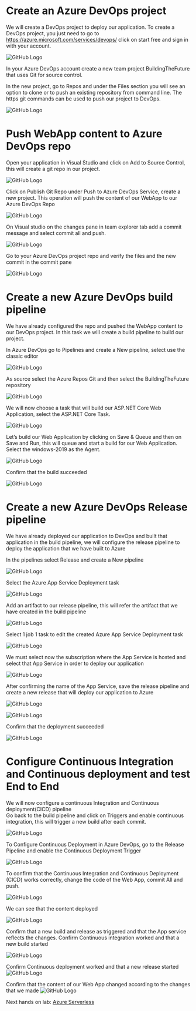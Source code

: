 # Create an Azure DevOps project 

We will create a DevOps project to deploy our application. 
To create a DevOps project, you just need to go to https://azure.microsoft.com/services/devops/ click on start free and sign in with your account.

![GitHub Logo](../Images/DevOpsSignIn.JPG)

In your Azure DevOps account create a new team project BuildingTheFuture that uses Git for source control. 


In the new project, go to Repos and under the Files section you will see an option to clone or to push an existing repository from command line. The https git commands can be used to push our project to DevOps.

![GitHub Logo](../Images/DevOpsRepo.JPG)

# Push WebApp content to Azure DevOps repo 

Open your application in Visual Studio and click on Add to Source Control, this will create a git repo in our project. 

![GitHub Logo](../Images/AddSourceControl.png)

Click on Publish Git Repo under Push to Azure DevOps Service, create a new project. This operation will push the content of our WebApp to our Azure DevOps Repo

![GitHub Logo](../Images/PushToAzureDevOps.png)

On Visual studio on the changes pane in team explorer tab add a commit message and select commit all and push. 

![GitHub Logo](../Images/CommitBuildingTheFuture.png)

Go to your Azure DevOps project repo and verify the files and the new commit in the commit pane

![GitHub Logo](../Images/CommitBuildingTheFutureDevOps.JPG)


# Create a new Azure DevOps build pipeline

We have already configured the repo and pushed the WebApp content to our DevOps project. 
In this task we will create a build pipeline to build our project.

In Azure DevOps go to Pipelines and create a New pipeline, select use the classic editor 

![GitHub Logo](../Images/buildPipelineClassic.png)

As source select the Azure Repos Git and then select the BuildingTheFuture repository 

![GitHub Logo](../Images/BuildPipelineAzureRepos.JPG)

We will now choose a task that will build our ASP.NET Core Web Application, select the ASP.NET Core Task.

![GitHub Logo](../Images/DevOpsBuildTask.png)

Let’s build our Web Application by clicking on Save & Queue and then on Save and Run, this will queue and start a build for our Web Application. Select the windows-2019 as the Agent. 

![GitHub Logo](../Images/BuildDevOps.png)

Confirm that the build succeeded

![GitHub Logo](../Images/ConfirmBuildSuc.JPG)


# Create a new Azure DevOps Release pipeline

We have already deployed our application to DevOps and built that application in the build pipeline, we will configure the release pipeline to deploy the application that we have built to Azure

In the pipelines select Release and create a New pipeline

![GitHub Logo](../Images/CreateNewRelease.JPG)

Select the Azure App Service Deployment task 

![GitHub Logo](../Images/AzureAppServiceDeployTask.png)

Add an artifact to our release pipeline, this will refer the artifact that we have created in the build pipeline

![GitHub Logo](../Images/AddArtifact.png)

Select 1 job 1 task to edit the created Azure App Service Deployment task

![GitHub Logo](../Images/1job1task.png)

We must select now the subscription where the App Service is hosted and select that App Service in order to deploy our application

![GitHub Logo](../Images/configureAppServiceDeploy.png)

After confirming the name of the App Service, save the release pipeline and create a new release that will deploy our application to Azure

![GitHub Logo](../Images/CreateRelease.png)

![GitHub Logo](../Images/CreateNewReleaseAzure.png)

Confirm that the deployment succeeded

![GitHub Logo](../Images/ConfirmBuildSuc.JPG)



# Configure Continuous Integration and Continuous deployment and test End to End

We will now configure a continuous Integration and Continuous deployment(CICD) pipeline  
Go back to the build pipeline and click on Triggers and enable continuous integration, this will trigger a new build after each commit.

![GitHub Logo](../Images/ContinuousIntegration.png)

To Configure Continuous Deployment in Azure DevOps, go to the Release Pipeline and enable the Continuous Deployment Trigger 

![GitHub Logo](../Images/ContinuousDeployment.png)

To confirm that the Continuous Integration and Continuous Deployment (CICD) works correctly, change the code of the Web App, commit All and push.

![GitHub Logo](../Images/CommitAndPushNew.JPG)

We can see that the content deployed

![GitHub Logo](../Images/Welcome.JPG)


Confirm that a new build and release as triggered and that the App service reflects the changes.
Confirm Continuous integration worked and that a new build started

![GitHub Logo](../Images/ConfirmCI.JPG)

Confirm Continuous deployment worked and that a new release started
![GitHub Logo](../Images/ConfirmCD.JPG)

Confirm that the content of our Web App changed according to the changes that we made
![GitHub Logo](../Images/WelcomeBTFNew.png)

Next hands on lab: [Azure Serverless](https://github.com/andreatmicro/BuildingTheFuture/tree/master/6.%20Azure%20Serverless)

